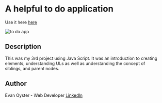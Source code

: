 # A helpful to do application

Use it here [here](https://quietoutthere.github.io/To-Do-App/)

![to do app](https://user-images.githubusercontent.com/108839805/193134456-f200d17a-9ac0-40e2-b82f-10acd09a638a.png)

## Description

This was my 3rd project using Java Script. It was an introduction to creating elements, understanding ULs as well as understanding the concept of siblings, and parent nodes.

## Author
Evan Oyster - Web Developer
[LinkedIn](https://www.linkedin.com/feed/)

